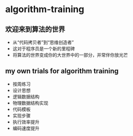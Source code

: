# algorithm-training
## 欢迎来到算法的世界
- 从“代码拷贝者”到“思维创造者”
- 这对于程序员是一个新的里程碑
- 将算法的世界变成你的大世界中的一部分，并常伴你放光芒
## my own trials for algorithm training
- 按周练习
- 设计思想
- 逻辑数据结构
- 物理数据结构实现
- 代码模板
- 实现步骤
- 执行效率提升
- 编码速度提升
